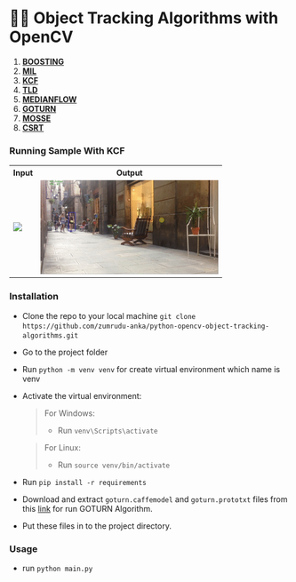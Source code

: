 # 🕵️‍♂️ Object Tracking Algorithms with OpenCV

1. **[BOOSTING](https://github.com/zumrudu-anka/python-opencv-object-tracking-algorithms/blob/main/ALGORITHMS/1.BOOSTING)**
2. **[MIL](https://github.com/zumrudu-anka/python-opencv-object-tracking-algorithms/blob/main/ALGORITHMS/2.MIL)**
3. **[KCF](https://github.com/zumrudu-anka/python-opencv-object-tracking-algorithms/blob/main/ALGORITHMS/3.KCF)**
4. **[TLD](https://github.com/zumrudu-anka/python-opencv-object-tracking-algorithms/blob/main/ALGORITHMS/4.TLD)**
5. **[MEDIANFLOW](https://github.com/zumrudu-anka/python-opencv-object-tracking-algorithms/blob/main/ALGORITHMS/5.MEDIANFLOW)**
6. **[GOTURN](https://github.com/zumrudu-anka/python-opencv-object-tracking-algorithms/blob/main/ALGORITHMS/6.GOTURN)**
7. **[MOSSE](https://github.com/zumrudu-anka/python-opencv-object-tracking-algorithms/blob/main/ALGORITHMS/7.MOSSE)**
8. **[CSRT](https://github.com/zumrudu-anka/python-opencv-object-tracking-algorithms/blob/main/ALGORITHMS/8.CSRT)**

### Running Sample With KCF

<p align="center">
    <table align="center">
        <tr>
            <th>Input</th>
            <th>Output</th>
        </tr>
        <tr>
            <td>
                <img src="https://github.com/zumrudu-anka/python-opencv-object-tracking-algorithms/blob/main/resources/gifs/input.gif">
            </td>
            <td>
                <img src="https://github.com/zumrudu-anka/python-opencv-object-tracking-algorithms/blob/main/resources/gifs/output.gif">
            </td>
        </tr>
    </table>
</p>

### Installation

- Clone the repo to your local machine `git clone https://github.com/zumrudu-anka/python-opencv-object-tracking-algorithms.git`
- Go to the project folder
- Run `python -m venv venv` for create virtual environment which name is venv
- Activate the virtual environment:
  > For Windows:
  > - Run `venv\Scripts\activate`

  > For Linux:
  > - Run `source venv/bin/activate`
- Run `pip install -r requirements`
- Download and extract `goturn.caffemodel` and `goturn.prototxt` files from this [link](https://github.com/opencv/opencv_extra/tree/c4219d5eb3105ed8e634278fad312a1a8d2c182d/testdata/tracking) for run GOTURN Algorithm.
- Put these files in to the project directory.

### Usage

- run `python main.py`